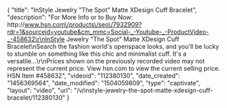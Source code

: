 {
    "title": "InStyle Jewelry \"The Spot\" Matte XDesign Cuff Bracelet",
    "description": "For More Info or to Buy Now: http:\/\/www.hsn.com\/products\/seo\/7932909?rdr=1&sourceid=youtube&cm_mmc=Social-_-Youtube-_-ProductVideo-_-458632\r\nInStyle Jewelry \"The Spot\" Matte XDesign Cuff Bracelet\nSearch the fashion world's openspace looks, and you'll be lucky to stumble on something like this chic and minimalist cuff. It's a versatile...\r\nPrices shown on the previously recorded video may not represent the current price.  View hsn.com to view the current selling price. HSN Item #458632",
    "videoid": "112380130",
    "date_created": "1456369564",
    "date_modified": "1504059809",
    "type": "captivate",
    "layout": "video",
    "url": "\/v\/instyle-jewelry-the-spot-matte-xdesign-cuff-bracelet\/112380130"
}
